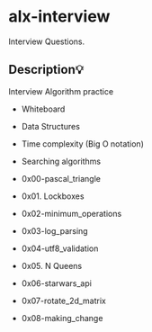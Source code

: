 # alx-interview
Interview Questions.

## Description:bulb:
Interview Algorithm practice

* Whiteboard
* Data Structures
* Time complexity (Big O notation)
* Searching algorithms



* 0x00-pascal_triangle
* 0x01. Lockboxes
* 0x02-minimum_operations
* 0x03-log_parsing
* 0x04-utf8_validation
* 0x05. N Queens
* 0x06-starwars_api
* 0x07-rotate_2d_matrix
* 0x08-making_change



